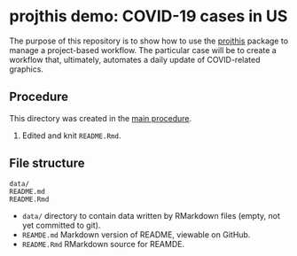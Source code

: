 projthis demo: COVID-19 cases in US
================

The purpose of this repository is to show how to use the
[projthis](https://ijlyttle.github.io/projthis/) package to manage a
project-based workflow. The particular case will be to create a workflow
that, ultimately, automates a daily update of COVID-related graphics.

## Procedure

This directory was created in the [main procedure](../#procedure).

1.  Edited and knit `README.Rmd`.

## File structure

    data/
    README.md
    README.Rmd

-   `data/` directory to contain data written by RMarkdown files (empty,
    not yet committed to git).
-   `REAMDE.md` Markdown version of README, viewable on GitHub.
-   `README.Rmd` RMarkdown source for REAMDE.
